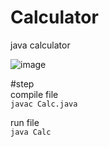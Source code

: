 # Calculator
java calculator

![image](https://github.com/user-attachments/assets/0239b499-aadc-42c0-8668-74a14ce33c43)

#step <br>
compile file <br>
`javac Calc.java`

run file <br>
`java Calc`



